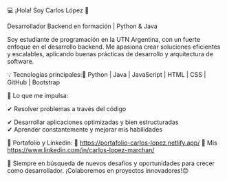 💻 ¡Hola! Soy Carlos López 🚀

Desarrollador Backend en formación | Python & Java

Soy estudiante de programación en la UTN Argentina, con un fuerte enfoque en el desarrollo backend. Me apasiona crear soluciones eficientes y escalables, aplicando buenas prácticas de desarrollo y arquitectura de software.

💡 Tecnologías principales:🔹 Python | Java | JavaScript | HTML | CSS | GitHub | Bootstrap

💨 Lo que me impulsa:  

✔ Resolver problemas a través del código  

✔ Desarrollar aplicaciones optimizadas y bien estructuradas   
✔ Aprender constantemente y mejorar mis habilidades

📌 Portafolio y Linkedin:
🔗 https://portafolio-carlos-lopez.netlify.app/
🔗 Mis https://www.linkedin.com/in/carlos-lopez-marchan/

🌱 Siempre en búsqueda de nuevos desafíos y oportunidades para crecer como desarrollador. 
¡Colaboremos en proyectos innovadores!😊
